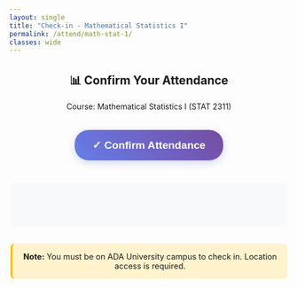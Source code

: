 ```yaml
---
layout: single
title: "Check-in - Mathematical Statistics I"
permalink: /attend/math-stat-1/
classes: wide
---
```


<div style="max-width: 500px; margin: 2rem auto; text-align: center;">
  <h2>📊 Confirm Your Attendance</h2>
  <p>Course: Mathematical Statistics I (STAT 2311)</p>
  
  <button id="checkin" style="
    background: linear-gradient(45deg, #667eea 0%, #764ba2 100%);
    color: white;
    padding: 1rem 2rem;
    border: none;
    border-radius: 25px;
    font-size: 1.2rem;
    font-weight: bold;
    cursor: pointer;
    box-shadow: 0 4px 15px rgba(102,126,234,0.3);
    margin: 20px 0;
    transition: transform 0.2s;
  " onmouseover="this.style.transform='translateY(-2px)'" onmouseout="this.style.transform='translateY(0)'">
    ✓ Confirm Attendance
  </button>
  
  <div id="out" style="
    margin-top: 20px;
    padding: 15px;
    border-radius: 8px;
    min-height: 50px;
    background: #f8f9fa;
  "></div>
  
  <div style="margin-top: 30px; padding: 15px; background: #fff3cd; border-radius: 8px; border-left: 4px solid #ffc107;">
    <p style="margin: 0; font-size: 0.9rem;"><strong>Note:</strong> You must be on ADA University campus to check in. Location access is required.</p>
  </div>
</div>

<script>
// ADA University approximate geofence (adjust coordinates as needed)
const ADA_LAT = 40.3775; // ADA University latitude
const ADA_LON = 49.8491; // ADA University longitude
const RADIUS_KM = 0.5; // 500 meters

const BACKEND_CHECKIN_URL = 'YOUR_BACKEND_CHECKIN_ENDPOINT';

const out = document.getElementById('out');
const params = new URLSearchParams(location.search);
const token = params.get('tok');

function log(msg, isError = false) {
  out.innerHTML = `<p style="color: ${isError ? '#dc3545' : '#28a745'}; font-weight: bold; margin: 0;">${msg}</p>`;
}

function calculateDistance(lat1, lon1, lat2, lon2) {
  const R = 6371; // Earth radius in km
  const dLat = (lat2 - lat1) * Math.PI / 180;
  const dLon = (lon2 - lon1) * Math.PI / 180;
  const a = Math.sin(dLat/2) * Math.sin(dLat/2) +
            Math.cos(lat1 * Math.PI / 180) * Math.cos(lat2 * Math.PI / 180) *
            Math.sin(dLon/2) * Math.sin(dLon/2);
  const c = 2 * Math.atan2(Math.sqrt(a), Math.sqrt(1-a));
  return R * c;
}

document.getElementById('checkin').addEventListener('click', () => {
  if (!token) {
    log('⚠ Invalid QR code. Please scan again.', true);
    return;
  }
  
  if (!('geolocation' in navigator)) {
    log('⚠ Geolocation not supported on this device', true);
    return;
  }
  
  log('📍 Checking location...', false);
  
  navigator.geolocation.getCurrentPosition(async (pos) => {
    const lat = pos.coords.latitude;
    const lon = pos.coords.longitude;
    const distance = calculateDistance(lat, lon, ADA_LAT, ADA_LON);
    
    // Client-side geofence check
    if (distance > RADIUS_KM) {
      log(`⚠ You must be on ADA campus to check in (${(distance*1000).toFixed(0)}m away)`, true);
      return;
    }
    
    const body = {
      token,
      lat,
      lon,
      ts: Date.now(),
      ua: navigator.userAgent.substring(0, 100),
      course: 'STAT2311'
    };
    
    try {
      // For testing without backend:
      log('✓ Attendance recorded successfully!', false);
      console.log('Would send:', body);
      
      // Replace with actual backend call:
      // const r = await fetch(BACKEND_CHECKIN_URL, {
      //   method: 'POST',
      //   headers: { 'Content-Type': 'application/json' },
      //   body: JSON.stringify(body)
      // });
      // const result = await r.text();
      // log(result, !r.ok);
      
    } catch(e) {
      log('⚠ Network error. Please try again.', true);
      console.error(e);
    }
  }, (err) => {
    log('⚠ Location access required. Please enable location services.', true);
    console.error(err);
  }, { 
    enableHighAccuracy: true, 
    maximumAge: 0, 
    timeout: 15000 
  });
});

// Auto-show message if no token
if (!token) {
  log('⚠ No valid token found. Please scan the QR code.', true);
}
</script>

